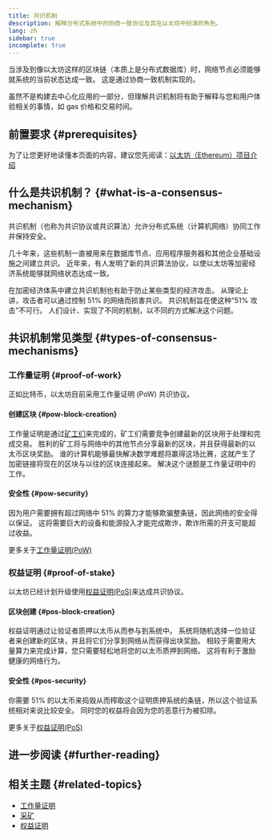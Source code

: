 ```yaml
---
title: 共识机制
description: 解释分布式系统中的协商一致协议及其在以太坊中扮演的角色。
lang: zh
sidebar: true
incomplete: true
---
```


当涉及到像以太坊这样的区块链（本质上是分布式数据库）时，网络节点必须能够就系统的当前状态达成一致。 这是通过协商一致机制实现的。

虽然不是构建去中心化应用的一部分，但理解共识机制将有助于解释与您和用户体验相关的事情，如 gas 价格和交易时间。

## 前置要求 {#prerequisites}

为了让您更好地读懂本页面的内容，建议您先阅读：[以太坊（Ethereum）项目介绍](/developers/docs/intro-to-ethereum/)

## 什么是共识机制？ {#what-is-a-consensus-mechanism}

共识机制（也称为共识协议或共识算法）允许分布式系统（计算机网络）协同工作并保持安全。

几十年来，这些机制一直被用来在数据库节点、应用程序服务器和其他企业基础设施之间建立共识。 近年来，有人发明了新的共识算法协议，以使以太坊等加密经济系统能够就网络状态达成一致。

在加密经济体系中建立共识机制也有助于防止某些类型的经济攻击。 从理论上讲，攻击者可以通过控制 51% 的网络而损害共识。 共识机制旨在使这种“51% 攻击”不可行。 人们设计、实现了不同的机制，以不同的方式解决这个问题。

## 共识机制常见类型 {#types-of-consensus-mechanisms}

### 工作量证明 {#proof-of-work}

正如比特币，以太坊目前采用工作量证明 (PoW) 共识协议。

#### 创建区块 {#pow-block-creation}

工作量证明是通过[矿工们](/developers/docs/consensus-mechanisms/pow/mining/)来完成的，矿工们需要竞争创建最新的区块用于处理和完成交易。 胜利的矿工将与网络中的其他节点分享最新的区块，并且获得最新的以太币区块奖励。 谁的计算机能够最快解决数学难题将赢得这场比赛，这就产生了加密链接将现在的区块与以往的区块连接起来。 解决这个谜题是工作量证明中的工作。

#### 安全性 {#pow-security}

因为用户需要拥有超过网络中 51% 的算力才能够欺骗整条链，因此网络的安全得以保证。 这将需要巨大的设备和能源投入才能完成欺诈，欺诈所需的开支可能超过收益。

更多关于[工作量证明(PoW)](/developers/docs/consensus-mechanisms/pow/)

### 权益证明 {#proof-of-stake}

以太坊已经计划升级使用[权益证明(PoS)](/developers/docs/consensus-mechanisms/pos/)来达成共识协议。

#### 区块创建 {#pos-block-creation}

权益证明通过让验证者质押以太币从而参与到系统中。 系统将随机选择一位验证者来创建新的区块，并且将它们分享到网络从而获得出块奖励。 相较于需要用大量算力来完成计算，您只需要轻松地将您的以太币质押到网络。 这将有利于激励健康的网络行为。

#### 安全性 {#pos-security}

你需要 51% 的以太币来捣毁从而榨取这个证明质押系统的条链，所以这个验证系统相对来说比较安全。 同时您的权益将会因为您的恶意行为被扣除。

更多关于[权益证明(PoS)](/developers/docs/consensus-mechanisms/pos/)

## 进一步阅读 {#further-reading}

## 相关主题 {#related-topics}

- [工作量证明](/developers/docs/consensus-mechanisms/pow/)
- [采矿](/developers/docs/consensus-mechanisms/pow/mining/)
- [权益证明](/developers/docs/consensus-mechanisms/pos/)
